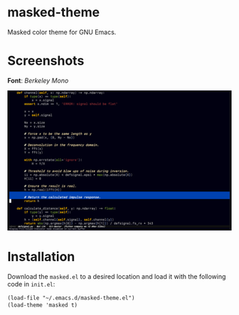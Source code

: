 # masked-theme
Masked color theme for GNU Emacs.

# Screenshots

**Font**: *Berkeley Mono*

![Alt text](/screenshot.png "Screenshot")

# Installation

Download the `masked.el` to a desired location and load it with the following code in `init.el`:
```
(load-file "~/.emacs.d/masked-theme.el")
(load-theme 'masked t)
```
